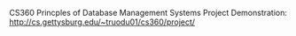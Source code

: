 CS360 Princples of Database Management Systems Project
Demonstration: http://cs.gettysburg.edu/~truodu01/cs360/project/

